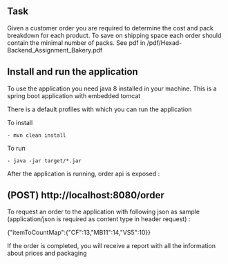 ## Task ##

Given a customer order you are required to determine the cost and pack breakdown for each product.
To save on shipping space each order should contain the minimal number of packs.
See pdf in /pdf/Hexad-Backend_Assignment_Bakery.pdf

## Install and run the application
To use the application you need java 8 installed in your machine. This is a spring boot application with embedded tomcat

There is a default profiles with which you can run the application

To install 

	- mvn clean install

To run  

	- java -jar target/*.jar
		

After the application is running, order api is exposed :

## (POST) http://localhost:8080/order
To request an order to the application with following json as sample (application/json is required as content type in header request) :

{"itemToCountMap":{"CF":13,"MB11":14,"VS5":10}}

If the order is completed, you will receive a report with all the information about prices and packaging
